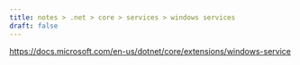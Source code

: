 ```yaml
---
title: notes > .net > core > services > windows services
draft: false
---
```

<https://docs.microsoft.com/en-us/dotnet/core/extensions/windows-service>
